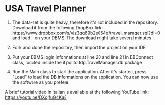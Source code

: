 # USA Travel Planner

1. The data-set is quite heavy, therefore it's not included in the repository. Download it from the following DropBox link: https://www.dropbox.com/s/yjz3qq69b2e054g/travel_manager.sql?dl=0 and load it on your DBMS. The download might take several minutes

2. Fork and clone the repository, then import the project on your IDE

3. Put your DBMS login informations at line 20 and line 21 in DBConnect class, located inside the it.polito.tdp.TravelManager.db package

4. Run the Main class to start the application. After it's started, press "Load" to load the DB informations on the application. You can now use the software as you prefere.

A brief tutorial video in italian is available at the following YouTube link: https://youtu.be/DXojfuG4Ka8 
